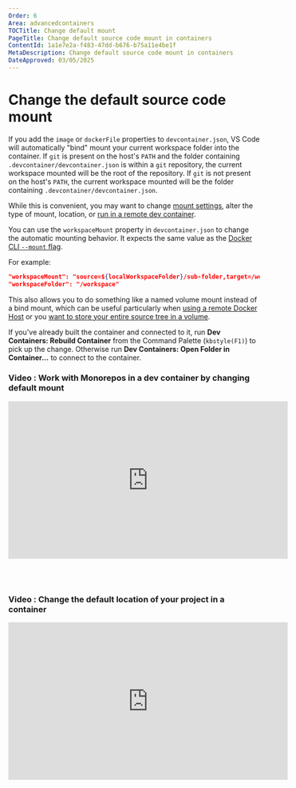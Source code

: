 ```yaml
---
Order: 6
Area: advancedcontainers
TOCTitle: Change default mount
PageTitle: Change default source code mount in containers
ContentId: 1a1e7e2a-f483-47dd-b676-b75a11e4be1f
MetaDescription: Change default source code mount in containers
DateApproved: 03/05/2025
---
```

# Change the default source code mount

If you add the `image` or `dockerFile` properties to `devcontainer.json`, VS Code will automatically "bind" mount your current workspace folder into the container.  If `git` is present on the host's `PATH` and the folder containing `.devcontainer/devcontainer.json` is within a `git` repository, the current workspace mounted will be the root of the repository.  If `git` is not present on the host's `PATH`, the current workspace mounted will be the folder containing `.devcontainer/devcontainer.json`.

While this is convenient, you may want to change [mount settings](https://docs.docker.com/engine/reference/commandline/service_create/#add-bind-mounts-volumes-or-memory-filesystems), alter the type of mount, location, or [run in a remote dev container](/remote/advancedcontainers/develop-remote-host.md).

You can use the `workspaceMount` property in `devcontainer.json` to change the automatic mounting behavior. It expects the same value as the [Docker CLI `--mount` flag](https://docs.docker.com/engine/reference/commandline/run/#add-bind-mounts-or-volumes-using-the---mount-flag).

For example:

```json
"workspaceMount": "source=${localWorkspaceFolder}/sub-folder,target=/workspace,type=bind",
"workspaceFolder": "/workspace"
```

This also allows you to do something like a named volume mount instead of a bind mount, which can be useful particularly when [using a remote Docker Host](/remote/advancedcontainers/develop-remote-host.md) or you [want to store your entire source tree in a volume](/remote/advancedcontainers/improve-performance.md#use-a-named-volume-for-your-entire-source-tree).

If you've already built the container and connected to it, run **Dev Containers: Rebuild Container** from the Command Palette (`kbstyle(F1)`) to pick up the change. Otherwise run **Dev Containers: Open Folder in Container...** to connect to the container.

### Video : Work with Monorepos in a dev container by changing default mount

<iframe width="560" height="315" src="https://www.youtube-nocookie.com/embed/o5coAL7oE0o" title="YouTube video player" frameborder="0" allow="accelerometer; autoplay; clipboard-write; encrypted-media; gyroscope; picture-in-picture" allowfullscreen></iframe>

<br><br>

### Video : Change the default location of your project in a container

<iframe width="560" height="315" src="https://www.youtube-nocookie.com/embed/4zX2XWTmr3c" title="YouTube video player" frameborder="0" allow="accelerometer; autoplay; clipboard-write; encrypted-media; gyroscope; picture-in-picture" allowfullscreen></iframe>
